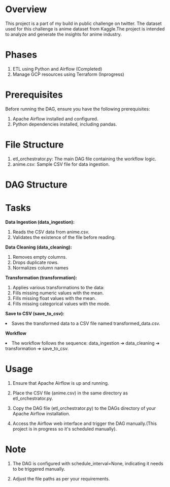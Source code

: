 # Overview
This project is a part of my build in public challenge on twitter. The dataset used for this challenge is anime dataset from Kaggle.The project is intended to analyze and generate the insights for anime industry.

# Phases
1. ETL using Python and Airflow (Completed)
2. Manage GCP resources using Terraform (Inprogress)

# Prerequisites
Before running the DAG, ensure you have the following prerequisites:

1. Apache Airflow installed and configured.
2. Python dependencies installed, including pandas.

# File Structure
1. etl_orchestrator.py: The main DAG file containing the workflow logic.
2. anime.csv: Sample CSV file for data ingestion.

# DAG Structure
# Tasks
<b> Data Ingestion (data_ingestion):</b>

1. Reads the CSV data from anime.csv.
2. Validates the existence of the file before reading.

<b>Data Cleaning (data_cleaning):</b>

1. Removes empty columns.
2. Drops duplicate rows.
3. Normalizes column names

<b> Transformation (transformation):</b>

1. Applies various transformations to the data:
2. Fills missing numeric values with the mean.
3. Fills missing float values with the mean.
4. Fills missing categorical values with the mode.


<b> Save to CSV (save_to_csv):</b>

<li>Saves the transformed data to a CSV file named transformed_data.csv.</li>


<b>Workflow</b>

<li>The workflow follows the sequence: data_ingestion ➔ data_cleaning ➔ transformation  ➔ save_to_csv. </li>

# Usage

1. Ensure that Apache Airflow is up and running.

2. Place the CSV file (anime.csv) in the same directory as etl_orchestrator.py.

3. Copy the DAG file (etl_orchestrator.py) to the DAGs directory of your Apache Airflow installation.

4. Access the Airflow web interface and trigger the DAG manually.(This project is in progress so it's scheduled manually).

# Note

1. The DAG is configured with schedule_interval=None, indicating it needs to be triggered manually.

2. Adjust the file paths as per your requirements.


